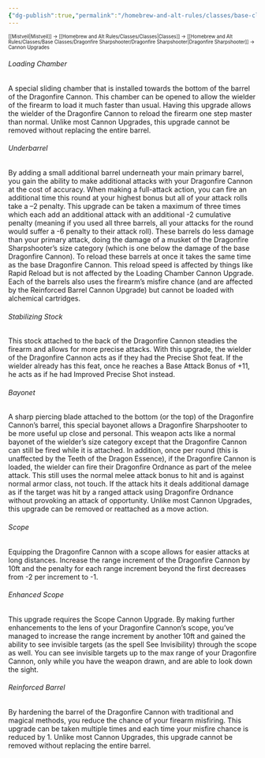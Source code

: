 ```yaml
---
{"dg-publish":true,"permalink":"/homebrew-and-alt-rules/classes/base-classes/dragonfire-sharpshooter/cannon-upgrades/"}
---
```


<sup><sup>[[Mistveil\|Mistveil]] → [[Homebrew and Alt Rules/Classes/Classes\|Classes]] → [[Homebrew and Alt Rules/Classes/Base Classes/Dragonfire Sharpshooter/Dragonfire Sharpshooter\|Dragonfire Sharpshooter]] → Cannon Upgrades</sup></sup>

###### Loading Chamber
A special sliding chamber that is installed towards the bottom of the barrel of the Dragonfire Cannon. This chamber can be opened to allow the wielder of the firearm to load it much faster than usual. Having this upgrade allows the wielder of the Dragonfire Cannon to reload the firearm one step master than normal. Unlike most Cannon Upgrades, this upgrade cannot be removed without replacing the entire barrel.
<br>
###### Underbarrel
By adding a small additional barrel underneath your main primary barrel, you gain the ability to make additional attacks with your Dragonfire Cannon at the cost of accuracy. When making a full-attack action, you can fire an additional time this round at your highest bonus but all of your attack rolls take a –2 penalty. This upgrade can be taken a maximum of three times which each add an additional attack with an additional -2 cumulative penalty (meaning if you used all three barrels, all your attacks for the round would suffer a -6 penalty to their attack roll). These barrels do less damage than your primary attack, doing the damage of a musket of the Dragonfire Sharpshooter’s size category (which is one below the damage of the base Dragonfire Cannon). To reload these barrels at once it takes the same time as the base Dragonfire Cannon. This reload speed is affected by things like Rapid Reload but is not affected by the Loading Chamber Cannon Upgrade. Each of the barrels also uses the firearm’s misfire chance (and are affected by the Reinforced Barrel Cannon Upgrade) but cannot be loaded with alchemical cartridges.
<br>
###### Stabilizing Stock
This stock attached to the back of the Dragonfire Cannon steadies the firearm and allows for more precise attacks. With this upgrade, the wielder of the Dragonfire Cannon acts as if they had the Precise Shot feat. If the wielder already has this feat, once he reaches a Base Attack Bonus of +11, he acts as if he had Improved Precise Shot instead.
<br>
###### Bayonet
A sharp piercing blade attached to the bottom (or the top) of the Dragonfire Cannon’s barrel, this special bayonet allows a Dragonfire Sharpshooter to be more useful up close and personal. This weapon acts like a normal bayonet of the wielder’s size category except that the Dragonfire Cannon can still be fired while it is attached. In addition, once per round (this is unaffected by the Teeth of the Dragon Essence), if the Dragonfire Cannon is loaded, the wielder can fire their Dragonfire Ordnance as part of the melee attack. This still uses the normal melee attack bonus to hit and is against normal armor class, not touch. If the attack hits it deals additional damage as if the target was hit by a ranged attack using Dragonfire Ordnance without provoking an attack of opportunity. Unlike most Cannon Upgrades, this upgrade can be removed or reattached as a move action.
<br>
###### Scope
Equipping the Dragonfire Cannon with a scope allows for easier attacks at long distances. Increase the range increment of the Dragonfire Cannon by 10ft and the penalty for each range increment beyond the first decreases from -2 per increment to -1.
<br>
###### Enhanced Scope
This upgrade requires the Scope Cannon Upgrade. By making further enhancements to the lens of your Dragonfire Cannon’s scope, you’ve managed to increase the range increment by another 10ft and gained the ability to see invisible targets (as the spell See Invisibility) through the scope as well. You can see invisible targets up to the max range of your Dragonfire Cannon, only while you have the weapon drawn, and are able to look down the sight.
<br>
###### Reinforced Barrel
By hardening the barrel of the Dragonfire Cannon with traditional and magical methods, you reduce the chance of your firearm misfiring. This upgrade can be taken multiple times and each time your misfire chance is reduced by 1. Unlike most Cannon Upgrades, this upgrade cannot be removed without replacing the entire barrel.